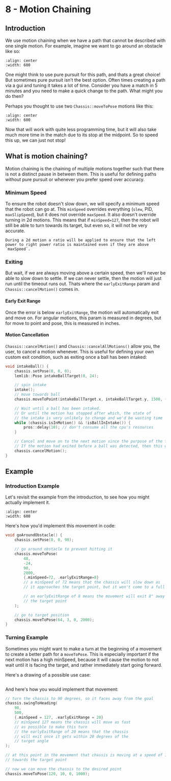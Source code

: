 # 8 - Motion Chaining

## Introduction

We use motion chaining when we have a path that cannot be described with one single motion. For example, imagine we want to go around an obstacle like so:

```{image} ../assets/8_motion_chaining/path-around-obstacle.svg
:align: center
:width: 600
```

One might think to use pure pursuit for this path, and thats a great choice! But sometimes pure pursuit isn’t the best option. Often times creating a path via a gui and tuning it takes a lot of time. Consider you have a match in 5 minutes and you need to make a quick change to the path. What might you do then?

Perhaps you thought to use two `Chassis::moveToPose` motions like this:

```{image} ../assets/8_motion_chaining/boomerang-chaining-around-obstacle.svg
:align: center
:width: 600
```

Now that will work with quite less programming time, but it will also take much more time in the match due to its stop at the midpoint. So to speed this up, we can just not stop!

## What is motion chaining?

Motion chaining is the chaining of multiple motions together such that there is not a distinct pause in between them. This is useful for defining paths without pure pursuit or whenever you prefer speed over accuracy.

### Minimum Speed

To ensure the robot doesn't slow down, we will specify a minimum speed that the robot can go at. This `minSpeed` overrides everything (`slew`, PID, `maxSlipSpeed`), but it does not override `maxSpeed`. It also doesn't override turning in 2d motions. This means that if `minSpeed=127`, then the robot will still be able to turn towards its target, but even so, it will not be very accurate.

```{tip}
During a 2d motion a ratio will be applied to ensure that the left power to right power ratio is maintained even if they are above `maxSpeed`.
```

### Exiting

But wait, if we are always moving above a certain speed, then we'll never be able to slow down to settle. If we can never settle, then the motion will just run until the timeout runs out. Thats where the `earlyExitRange` param and `Chassis::cancelMotion()` comes in.

#### Early Exit Range

Once the error is below `earlyExitRange`, the motion will automatically exit and move on. For angular motions, this param is measured in degrees, but for move to point and pose, this is measured in inches.

#### Motion Cancellation

`Chassis::cancelMotion()` and `Chassis::cancelAllMotions()` allow you, the user, to cancel a motion whenever. This is useful for defining your own custom exit condition, such as exiting once a ball has been intaked:

```cpp
void intakeBall() {
    chassis.setPose(0, 0, 0);
    lemlib::Pose intakeBallTarget(0, 24);

    // spin intake
    intake();
    // move towards ball
    chassis.moveToPoint(intakeBallTarget.x, intakeBallTarget.y, 1500, {.minSpeed=48});

    // Wait until a ball has been intaked.
    // Or until the motion has stopped after which, the state of
    // the intake is very unlikely to change and we'd be wasting time
    while (chassis.isInMotion() && !isBallInIntake()) {
        pros::delay(10); // don't consume all the cpu's resources
    }

    // Cancel and move on to the next motion since the purpose of the first is complete.
    // If the motion had exited before a ball was detected, then this will do nothing.
    chassis.cancelMotion();
}
```

## Example

### Introduction Example

Let's revisit the example from the introduction, to see how you might actually implement it.

```{image} ../assets/8_motion_chaining/boomerang-chaining-around-obstacle-with-coords.svg
:align: center
:width: 600
```

Here's how you'd implement this movement in code:

```cpp
void goAroundObstacle() {
    chassis.setPose(0, 0, 90);

    // go around obstacle to prevent hitting it
    chassis.moveToPose(
        48,
        -24,
        90,
        2000,
        {.minSpeed=72, .earlyExitRange=8}
        // a minSpeed of 72 means that the chassis will slow down as
        // it approaches the target point, but it won't come to a full stop

        // an earlyExitRange of 8 means the movement will exit 8" away from
        // the target point
    );

    // go to target position
    chassis.moveToPose(64, 3, 0, 2000);
}
```

### Turning Example

Sometimes you might want to make a turn at the beginning of a movement to create a better path for a `moveToPose`. 
This is especially important if the next motion has a high minSpeed, because it will cause the motion to not wait until it is facing the target, and rather immediately start going forward.

Here's a drawing of a possible use case:

```{image} ../assets/8_motion_chaining/chain-with-turn.svg

```

And here's how you would implement that movement:

```cpp
// turn the chassis to 90 degrees, so it faces away from the goal
chassis.swingToHeading(
    90,
    500,
    {.minSpeed = 127, .earlyExitRange = 20}
    // minSpeed 127 means the chassis will move as fast
    // as possible to make this turn
    // the earlyExitRange of 20 means that the chassis
    // will exit once it gets within 20 degrees of the
    // target angle
);

// at this point in the movement that chassis is moving at a speed of 127 and is facing away from the goal,
// towards the target point

// now we can move the chassis to the desired point
chassis.moveToPose(120, 10, 0, 1000);
```
